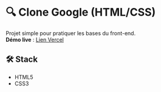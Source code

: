 # 🔍 Clone Google (HTML/CSS)

Projet simple pour pratiquer les bases du front-end.  
**Démo live** : [Lien Vercel](https://clone-google-html.vercel.app)

## 🛠 Stack
- HTML5
- CSS3

